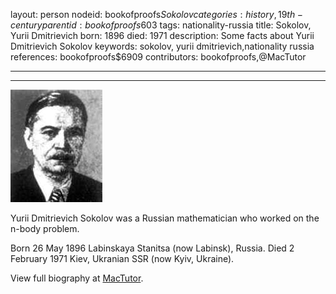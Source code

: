 layout: person
nodeid: bookofproofs$Sokolov
categories: history,19th-century
parentid: bookofproofs$603
tags: nationality-russia
title: Sokolov, Yurii Dmitrievich
born: 1896
died: 1971
description: Some facts about Yurii Dmitrievich Sokolov
keywords: sokolov, yurii dmitrievich,nationality russia
references: bookofproofs$6909
contributors: bookofproofs,@MacTutor

---


---

![Sokolov.jpg](https://github.com/bookofproofs/bookofproofs.github.io/blob/main/_sources/_assets/images/portraits/Sokolov.jpg?raw=true)

Yurii Dmitrievich Sokolov was a Russian mathematician who worked on the n-body problem.

Born 26 May 1896 Labinskaya Stanitsa (now Labinsk), Russia. Died 2 February 1971 Kiev, Ukranian SSR (now Kyiv, Ukraine).


View full biography at [MacTutor](https://mathshistory.st-andrews.ac.uk/Biographies/Sokolov/).